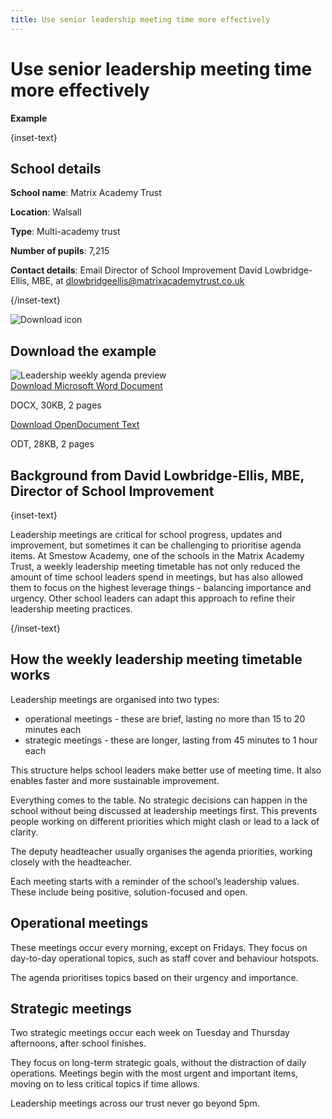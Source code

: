 ```yaml
---
title: Use senior leadership meeting time more effectively
---
```


# Use senior leadership meeting time more effectively

<strong class="govuk-tag">Example</strong>

{inset-text}

## School details

**School name**: Matrix Academy Trust

**Location**: Walsall

**Type**: Multi-academy trust

**Number of pupils**: 7,215

**Contact details**: Email Director of School Improvement David Lowbridge-Ellis, MBE, at <dlowbridgeellis@matrixacademytrust.co.uk>

{/inset-text}

<div class="info-box">
  <div class="info-box__corner">
    <img src="/assets/images/download-icon.svg" alt="Download icon">
  </div>
  <h2 class="govuk-heading-m">
    Download the example
  </h2>
  <div class="govuk-grid-row info-box__download-content">
    <div class="govuk-grid-column-one-half">
      <img src="/assets/images/leadership_weekly_agenda.png" alt="Leadership weekly agenda preview" class="dfe-file-preview-image">
    </div>
    <div class="govuk-grid-column-one-half">
      <div class="info-box__content">
        <a class="govuk-body" href="<%= @base_url %>/assets/files/leadership_weekly_agenda.docx">
          Download Microsoft Word Document
        </a>
        <p>
          DOCX, 30KB, 2 pages
        </p>
        <a class="govuk-body" href="<%= @base_url %>/assets/files/leadership_weekly_agenda.odt">
          Download OpenDocument Text
        </a>
        <p>
          ODT, 28KB, 2 pages
        </p>
      </div>
    </div>
  </div>
</div>

## Background from David Lowbridge-Ellis, MBE, Director of School Improvement

{inset-text}

Leadership meetings are critical for school progress, updates and improvement, but sometimes it can be challenging to prioritise agenda items. At Smestow Academy, one of the schools in the Matrix Academy Trust, a weekly leadership meeting timetable has not only reduced the amount of time school leaders spend in meetings, but has also allowed them to focus on the highest leverage things - balancing importance and urgency. Other school leaders can adapt this approach to refine their leadership meeting practices.

{/inset-text}

## How the weekly leadership meeting timetable works

Leadership meetings are organised into two types:

- operational meetings - these are brief, lasting no more than 15 to 20 minutes each
- strategic meetings - these are longer, lasting from 45 minutes to 1 hour each

This structure helps school leaders make better use of meeting time. It also enables faster and more sustainable improvement.

Everything comes to the table. No strategic decisions can happen in the school without being discussed at leadership meetings first. This prevents people working on different priorities which might clash or lead to a lack of clarity.

The deputy headteacher usually organises the agenda priorities, working closely with the headteacher.

Each meeting starts with a reminder of the school’s leadership values. These include being positive, solution-focused and open.

## Operational meetings

These meetings occur every morning, except on Fridays. They focus on day-to-day operational topics, such as staff cover and behaviour hotspots.

The agenda prioritises topics based on their urgency and importance.

## Strategic meetings

Two strategic meetings occur each week on Tuesday and Thursday afternoons, after school finishes.

They focus on long-term strategic goals, without the distraction of daily operations. Meetings begin with the most urgent and important items, moving on to less critical topics if time allows.

Leadership meetings across our trust never go beyond 5pm.
